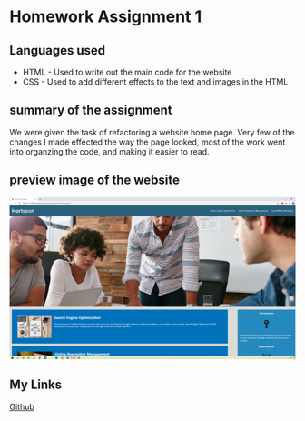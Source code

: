 # Homework Assignment 1

## Languages used
- HTML - Used to write out the main code for the website
- CSS - Used to add different effects to the text and images in the HTML

## summary of the assignment
We were given the task of refactoring a website home page. Very few of the changes I made effected the way the page looked, most of the work went into organzing the code, 
and making it easier to read.


## preview image of the website
![image](sitepic.png)



## My Links 
[Github](https://github.com/SerenaChandler)